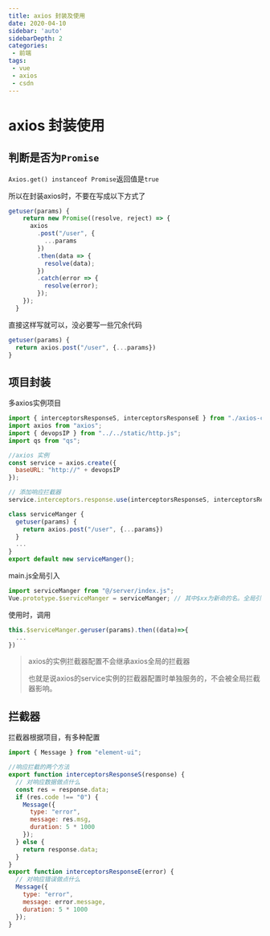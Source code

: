 ```yaml
---
title: axios 封装及使用
date: 2020-04-10
sidebar: 'auto'
sidebarDepth: 2
categories:
 - 前端
tags:
 - vue
 - axios
 - csdn
---
```


# axios 封装使用

## 判断是否为`Promise`

`Axios.get() instanceof Promise`返回值是`true`

所以在封装axios时，不要在写成以下方式了

```js
getuser(params) {
    return new Promise((resolve, reject) => {
      axios
        .post("/user", {
          ...params
        })
        .then(data => {
          resolve(data);
        })
        .catch(error => {
          resolve(error);
        });
    });
  }
```



直接这样写就可以，没必要写一些冗余代码

```js
getuser(params) {
  return axios.post("/user", {...params})
}
```

## 项目封装

多axios实例项目

```js
import { interceptorsResponseS, interceptorsResponseE } from "./axios-config";
import axios from "axios";
import { devopsIP } from "../../static/http.js";
import qs from "qs";

//axios 实例
const service = axios.create({
  baseURL: "http://" + devopsIP
});

// 添加响应拦截器
service.interceptors.response.use(interceptorsResponseS, interceptorsResponseE);

class serviceManger {
  getuser(params) {
    return axios.post("/user", {...params})
  }
  ...
}
export default new serviceManger();
```

main.js全局引入

```js
import serviceManger from "@/server/index.js";
Vue.prototype.$serviceManger = serviceManger; // 其中$xx为新命的名。全局引入
```

使用时，调用

```js
this.$serviceManger.geruser(params).then((data)=>{
  ...
})
```



> axios的实例拦截器配置不会继承axios全局的拦截器
>
> 也就是说axios的service实例的拦截器配置时单独服务的，不会被全局拦截器影响。

## 拦截器

拦截器根据项目，有多种配置

```js
import { Message } from "element-ui";

//响应拦截的两个方法
export function interceptorsResponseS(response) {
  // 对响应数据做点什么
  const res = response.data;
  if (res.code !== "0") {
    Message({
      type: "error",
      message: res.msg,
      duration: 5 * 1000
    });
  } else {
    return response.data;
  }
}
export function interceptorsResponseE(error) {
  // 对响应错误做点什么
  Message({
    type: "error",
    message: error.message,
    duration: 5 * 1000
  });
}
```

